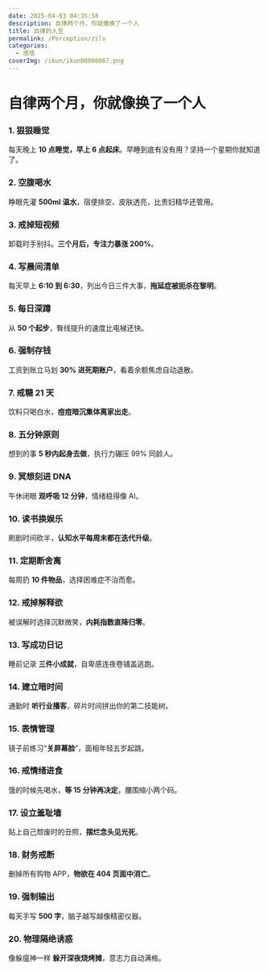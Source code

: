 ```yaml
---
date: 2025-04-03 04:35:58
description: 自律两个月，你就像换了一个人
title: 自律的人生
permalink: /Perception/zilv
categories:
  - 感悟
coverImg: /ikun/ikun00000067.png
---
```




# 自律两个月，你就像换了一个人

### 1. 狠狠睡觉  
每天晚上 **10 点睡觉，早上 6 点起床**。早睡到底有没有用？坚持一个星期你就知道了。

### 2. 空腹喝水  
睁眼先灌 **500ml 温水**，宿便排空、皮肤透亮，比贵妇精华还管用。

### 3. 戒掉短视频  
卸载时手别抖。**三个月后，专注力暴涨 200%**。

### 4. 写晨间清单  
每天早上 **6:10 到 6:30**，列出今日三件大事，**拖延症被扼杀在黎明**。

### 5. 每日深蹲  
从 **50 个起步**，臀线提升的速度比电梯还快。

### 6. 强制存钱  
工资到账立马划 **30% 进死期账户**，看着余额焦虑自动退散。

### 7. 戒糖 21 天  
饮料只喝白水，**痘痘暗沉集体离家出走**。

### 8. 五分钟原则  
想到的事 **5 秒内起身去做**，执行力碾压 99% 同龄人。

### 9. 冥想刻进 DNA  
午休闭眼 **观呼吸 12 分钟**，情绪稳得像 AI。

### 10. 读书换娱乐  
刷剧时间砍半，**认知水平每周末都在迭代升级**。

### 11. 定期断舍离  
每周扔 **10 件物品**，选择困难症不治而愈。

### 12. 戒掉解释欲  
被误解时选择沉默微笑，**内耗指数直降归零**。

### 13. 写成功日记  
睡前记录 **三件小成就**，自卑感连夜卷铺盖逃跑。

### 14. 建立暗时间  
通勤时 **听行业播客**，碎片时间拼出你的第二技能树。

### 15. 表情管理  
镜子前练习“**关屏幕脸**”，面相年轻五岁起跳。

### 16. 戒情绪进食  
饿的时候先喝水，**等 15 分钟再决定**，腰围缩小两个码。

### 17. 设立羞耻墙  
贴上自己颓废时的丑照，**摆烂念头见光死**。

### 18. 财务戒断  
删掉所有购物 APP，**物欲在 404 页面中消亡**。

### 19. 强制输出  
每天手写 **500 字**，脑子越写越像精密仪器。

### 20. 物理隔绝诱惑  
像躲瘟神一样 **躲开深夜烧烤摊**，意志力自动满格。
